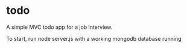 # todo
A simple MVC todo app for a job interview. 

To start, run node server.js with a working mongodb database running

